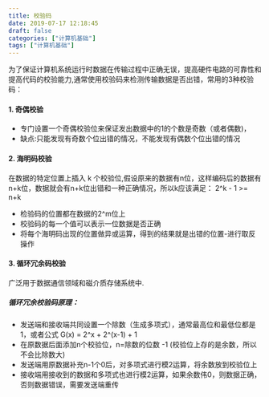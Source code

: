 ```yaml
---
title: 校验码
date: 2019-07-17 12:18:45
draft: false
categories: ["计算机基础"]
tags: ["计算机基础"]
---
```

为了保证计算机系统运行时数据在传输过程中正确无误，提高硬件电路的可靠性和提高代码的校验能力,通常使用校验码来检测传输数据是否出错，常用的3种校验码：
#### 1. 奇偶校验
- 专门设置一个奇偶校验位来保证发出数据中的1的个数是奇数（或者偶数)，
- 缺点:只能发现有奇数个位出错的情况，不能发现有偶数个位出错的情况
#### 2. 海明码校验
  在数据的特定位置上插入 k 个校验位,假设原来的数据有n位，这样编码后的数据有n+k位，数据就会有n+k位出错和一种正确情况，所以k应该满足：
  2^k - 1 >= n+k 
* 检验码的位置都在数据的2^m位上
* 校验码的每一个值可以表示一位数据是否正确
* 将每个海明码出现的位置做异或运算，得到的结果就是出错的位置-进行取反操作
#### 3. 循环冗余码校验
 广泛用于数据通信领域和磁介质存储系统中.
##### 循环冗余校验码原理：
* 发送端和接收端共同设置一个除数（生成多项式），通常最高位和最低位都是1，或者公式 G(x) = 2^x + 2^(x-1) + 1
* 在原数据后面添加n个校验位，n=除数的位数 -1 (校验位上存的是余数，所以不会比除数大)
* 发送端用原数据补充n-1个0后，对多项式进行模2运算，将余数放到校验位上
* 接收端用接收到的数据和多项式也进行模2运算，如果余数伟0，则数据正确，否则数据错误，需要发送端重传